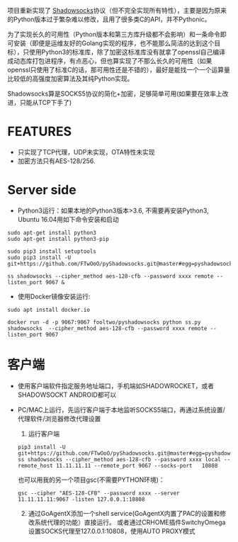 
项目重新实现了 [Shadowsocks](https://github.com/shadowsocks/shadowsocks)协议（但不完全实现所有特性），主要是因为原来的Python版本过于繁杂难以修改，且用了很多类C的API，并不Pythonic。

为了实现长久的可用性（Python版本和第三方库升级都不会影响）和一条命令即可安装（即便是运维友好的Golang实现的程序，也不能那么简洁的达到这个目标），只使用Python3的标准库，除了加密这标准库没有就拿了openssl自己编译成动态库打包进程序，有点恶心，但也算实现了不那么长久的可用性（如果openssl只使用了标准C的话，那可用性还是不错的），最好是能找一个一个运算量比较低的高强度加密算法及其纯Python实现。

Shadowsocks算是SOCKS5协议的简化+加密，足够简单可用(如果要在效率上改进，只能从TCP下手了)


# FEATURES
* 只实现了TCP代理，UDP未实现，OTA特性未实现
* 加密方法只有AES-128/256.

# Server side

* Python3运行：如果本地的Python3版本>3.6, 不需要再安装Python3, Ubuntu 16.04用如下命令安装和启动

```shell
sudo apt-get install python3
sudo apt-get install python3-pip

sudo pip3 install setuptools
sudo pip3 install -U git+https://github.com/FTwOoO/pyShadowsocks.git@master#egg=pyshadowsocks

ss shadowsocks --cipher_method aes-128-cfb --password xxxx remote --listen_port 9067 &
```

* 使用Docker镜像安装运行:

```
sudo apt install docker.io

docker run -d -p 9067:9067 fooltwo/pyshadowsocks python ss.py  shadowsocks  --cipher_method aes-128-cfb --password xxxx remote --listen_port 9067
```

# 客户端

* 使用客户端软件指定服务地址端口，手机端如SHADOWROCKET，或者SHADOWSOCKT ANDROID都可以
* PC/MAC上运行，先运行客户端于本地监听SOCKS5端口，再通过系统设置/代理软件/浏览器修改代理设置

  1. 运行客户端
  
  ```shell
  pip3 install -U git+https://github.com/FTwOoO/pyShadowsocks.git@master#egg=pyshadowsocks
  ss shadowsocks --cipher_method aes-128-cfb --password xxxx local --remote_host 11.11.11.11 --remote_port 9067 --socks-port   10808
  ```
  也可以用我的另一个项目gsc(不需要PYTHON环境)：
  ```
  gsc --cipher "AES-128-CFB" --password xxxx --server 11.11.11.11:9067 -listen 127.0.0.1:10808
  ```

  2. 通过GoAgentX添加一个shell service(GoAgentX内置了PAC的设置和修改系统代理的功能）直接运行。
     或者通过CRHOME插件SwitchyOmega设置SOCKS代理至127.0.0.1:10808，使用AUTO PROXY模式
 


